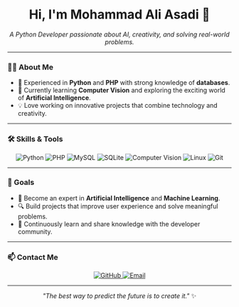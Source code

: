 <h1 align="center">Hi, I'm Mohammad Ali Asadi 👋</h1>

<p align="center">
  <i>A Python Developer passionate about AI, creativity, and solving real-world problems.</i>
</p>

---

### 👨‍💻 About Me
- 🔧 Experienced in **Python** and **PHP** with strong knowledge of **databases**.
- 🎯 Currently learning **Computer Vision** and exploring the exciting world of **Artificial Intelligence**.
- 💡 Love working on innovative projects that combine technology and creativity.

---

### 🛠️ Skills & Tools
<p align="center">
  <img src="https://img.shields.io/badge/Python-3776AB?style=for-the-badge&logo=python&logoColor=white" alt="Python"/>
  <img src="https://img.shields.io/badge/PHP-777BB4?style=for-the-badge&logo=php&logoColor=white" alt="PHP"/>
  <img src="https://img.shields.io/badge/MySQL-4479A1?style=for-the-badge&logo=mysql&logoColor=white" alt="MySQL"/>
  <img src="https://img.shields.io/badge/SQLite-003B57?style=for-the-badge&logo=sqlite&logoColor=white" alt="SQLite"/>
  <img src="https://img.shields.io/badge/Computer%20Vision-FF6F00?style=for-the-badge&logo=openai&logoColor=white" alt="Computer Vision"/>
  <img src="https://img.shields.io/badge/Linux-FCC624?style=for-the-badge&logo=linux&logoColor=black" alt="Linux"/>
  <img src="https://img.shields.io/badge/Git-F05032?style=for-the-badge&logo=git&logoColor=white" alt="Git"/>
</p>

---

### 🚀 Goals
- 🌟 Become an expert in **Artificial Intelligence** and **Machine Learning**.
- 🔍 Build projects that improve user experience and solve meaningful problems.
- 🌱 Continuously learn and share knowledge with the developer community.

---

### 📫 Contact Me
<p align="center">
  <a href="https://github.com/MohamadAliAsadi" target="_blank">
    <img src="https://img.shields.io/badge/GitHub-100000?style=for-the-badge&logo=github&logoColor=white" alt="GitHub"/>
  </a>
  <a href="MohamadAliAsadi@gmail.com" target="_blank">
    <img src="https://img.shields.io/badge/Email-D14836?style=for-the-badge&logo=gmail&logoColor=white" alt="Email"/>
  </a>
</p>

---

<p align="center">
  <i>"The best way to predict the future is to create it."</i> ✨
</p>
